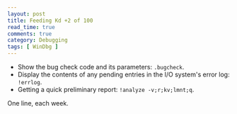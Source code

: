 ```yaml
---
layout: post
title: Feeding Kd +2 of 100
read_time: true  
comments: true
category: Debugging
tags: [ WinDbg ]
---
```


- Show the bug check code and its parameters: `.bugcheck`.
- Display the contents of any pending entries in the I/O system's error log: `!errlog`.
- Getting a quick preliminary report: `!analyze -v;r;kv;lmnt;q`.

One line, each week.

